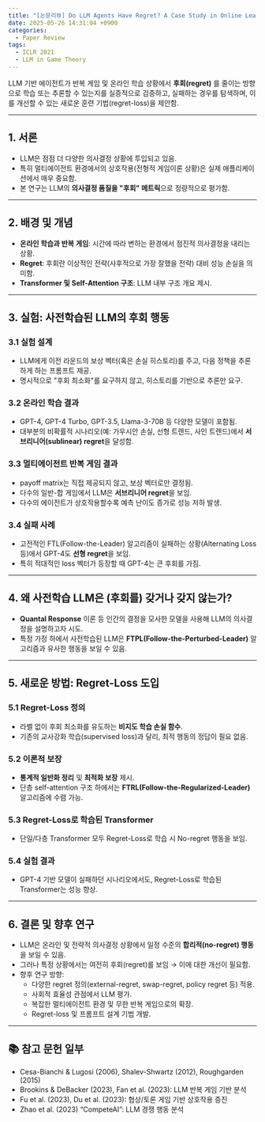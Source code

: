 ```yaml
---
title: "[논문리뷰] Do LLM Agents Have Regret? A Case Study in Online Learning and Games (ICLR 2021)"
date: 2025-05-26 14:31:04 +0900
categories:
  - Paper Review
tags:
  - ICLR 2021
  - LLM in Game Theory
---
```


LLM 기반 에이전트가 반복 게임 및 온라인 학습 상황에서 **후회(regret)** 를 줄이는 방향으로 학습 또는 추론할 수 있는지를 실증적으로 검증하고, 실패하는 경우를 탐색하며, 이를 개선할 수 있는 새로운 훈련 기법(regret-loss)을 제안함.

---

## 1. 서론

- LLM은 점점 더 다양한 의사결정 상황에 투입되고 있음.
- 특히 멀티에이전트 환경에서의 상호작용(전형적 게임이론 상황)은 실제 애플리케이션에서 매우 중요함.
- 본 연구는 LLM의 **의사결정 품질을 "후회" 메트릭**으로 정량적으로 평가함.

---

## 2. 배경 및 개념

- **온라인 학습과 반복 게임**: 시간에 따라 변하는 환경에서 점진적 의사결정을 내리는 상황.
- **Regret**: 후회란 이상적인 전략(사후적으로 가장 잘했을 전략) 대비 성능 손실을 의미함.
- **Transformer 및 Self-Attention 구조**: LLM 내부 구조 개요 제시.

---

## 3. 실험: 사전학습된 LLM의 후회 행동

### 3.1 실험 설계
- LLM에게 이전 라운드의 보상 벡터(혹은 손실 히스토리)를 주고, 다음 정책을 추론하게 하는 프롬프트 제공.
- 명시적으로 "후회 최소화"를 요구하지 않고, 히스토리를 기반으로 추론만 요구.

### 3.2 온라인 학습 결과
- GPT-4, GPT-4 Turbo, GPT-3.5, Llama-3-70B 등 다양한 모델이 포함됨.
- 대부분의 비확률적 시나리오(예: 가우시안 손실, 선형 트렌드, 사인 트렌드)에서 **서브리니어(sublinear) regret**을 달성함.

### 3.3 멀티에이전트 반복 게임 결과
- payoff matrix는 직접 제공되지 않고, 보상 벡터로만 결정됨.
- 다수의 일반-합 게임에서 LLM은 **서브리니어 regret**을 보임.
- 다수의 에이전트가 상호작용할수록 예측 난이도 증가로 성능 저하 발생.

### 3.4 실패 사례
- 고전적인 FTL(Follow-the-Leader) 알고리즘이 실패하는 상황(Alternating Loss 등)에서 GPT-4도 **선형 regret**을 보임.
- 특히 적대적인 loss 벡터가 등장할 때 GPT-4는 큰 후회를 가짐.

---

## 4. 왜 사전학습 LLM은 (후회를) 갖거나 갖지 않는가?

- **Quantal Response** 이론 등 인간의 결정을 모사한 모델을 사용해 LLM의 의사결정을 설명하고자 시도.
- 특정 가정 하에서 사전학습된 LLM은 **FTPL(Follow-the-Perturbed-Leader)** 알고리즘과 유사한 행동을 보일 수 있음.

---

## 5. 새로운 방법: Regret-Loss 도입

### 5.1 Regret-Loss 정의
- 라벨 없이 후회 최소화를 유도하는 **비지도 학습 손실 함수**.
- 기존의 교사강화 학습(supervised loss)과 달리, 최적 행동의 정답이 필요 없음.

### 5.2 이론적 보장
- **통계적 일반화 정리** 및 **최적화 보장** 제시.
- 단층 self-attention 구조 하에서는 **FTRL(Follow-the-Regularized-Leader)** 알고리즘에 수렴 가능.

### 5.3 Regret-Loss로 학습된 Transformer
- 단일/다층 Transformer 모두 Regret-Loss로 학습 시 No-regret 행동을 보임.

### 5.4 실험 결과
- GPT-4 기반 모델이 실패하던 시나리오에서도, Regret-Loss로 학습된 Transformer는 성능 향상.

---

## 6. 결론 및 향후 연구

- LLM은 온라인 및 전략적 의사결정 상황에서 일정 수준의 **합리적(no-regret) 행동**을 보일 수 있음.
- 그러나 특정 상황에서는 여전히 후회(regret)를 보임 → 이에 대한 개선이 필요함.
- 향후 연구 방향:
  - 다양한 regret 정의(external-regret, swap-regret, policy regret 등) 적용.
  - 사회적 효율성 관점에서 LLM 평가.
  - 복잡한 멀티에이전트 환경 및 무한 반복 게임으로의 확장.
  - Regret-loss 및 프롬프트 설계 기법 개발.

---

## 📚 참고 문헌 일부
- Cesa-Bianchi & Lugosi (2006), Shalev-Shwartz (2012), Roughgarden (2015)
- Brookins & DeBacker (2023), Fan et al. (2023): LLM 반복 게임 기반 분석
- Fu et al. (2023), Du et al. (2023): 협상/토론 게임 기반 상호작용 증진
- Zhao et al. (2023) “CompeteAI”: LLM 경쟁 행동 분석